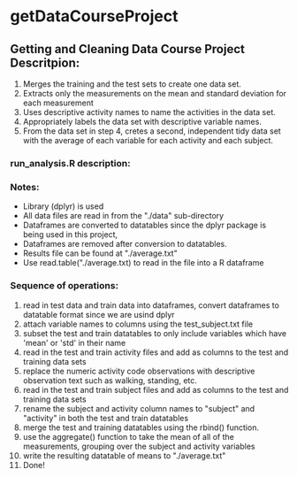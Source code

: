 # getDataCourseProject
## 
## 
## Getting and Cleaning Data Course Project Descritpion: 
1. Merges the training and the test sets to create one data set.
2. Extracts only the measurements on the mean and standard deviation for each measurement
3. Uses descriptive activity names to name the activities in the data set.
4. Appropriately labels the data set with descriptive variable names.  
5. From the data set in step 4, cretes a second, independent tidy data set with the average of each variable for each activity and each subject.

### run_analysis.R description:
### Notes:

*  Library (dplyr) is used
*  All data files are read in from the "./data" sub-directory
*  Dataframes are converted to datatables since the dplyr package is being used in this project,
*  Dataframes are removed after conversion to datatables.
*  Results file can be found at "./average.txt" 
*  Use read.table("./average.txt) to read in the file into a R dataframe

### Sequence of operations:

1. read in test data and train data into dataframes, convert dataframes to datatable format since we are usind dplyr
2. attach variable names to columns using the test_subject.txt file 
  1. subset the test and train datatables to only include variables which have 'mean' or 'std' in their name
3. read in the test and train activity files and add as columns to the test and training data sets
  1. replace the numeric activity code observations with descriptive observation text such as walking, standing, etc.
4. read in the test and train subject files and add as columns to the test and training data sets
5. rename the subject and activity column names to "subject" and "activity" in both the test and train datatables
6. merge the test and training datatables using the rbind() function.
7. use the aggregate() function to take the mean of all of the measurements, grouping over the subject and activity variables
8. write the resulting datatable of means to "./average.txt"
9. Done!
##
## 
